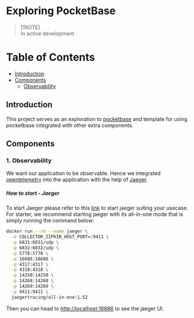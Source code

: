 # Exploring PocketBase

> [!NOTE]<br>
> In active development

# Table of Contents
- [Introduction](#introduction)
- [Components](#components)
  - [Observability](#1-observability)

## Introduction
This project serves as an exploration to [pocketbase](https://pocketbase.io) and template for using pocketbase integrated with other extra components.

## Components

### 1. Observability
We want our application to be observable. Hence we integrated [opentelemetry](https://opentelemetry.io/) into the application with the help of [Jaeger](https://www.jaegertracing.io/).
##### How to start - Jaeger
To start Jaeger please refer to this [link](https://www.jaegertracing.io/docs/1.52/getting-started/) to start jaeger suiting your usecase. For starter, we recommend starting jaeger with its all-in-one mode that is simply running the command below:
```bash
docker run --rm --name jaeger \
  -e COLLECTOR_ZIPKIN_HOST_PORT=:9411 \
  -p 6831:6831/udp \
  -p 6832:6832/udp \
  -p 5778:5778 \
  -p 16686:16686 \
  -p 4317:4317 \
  -p 4318:4318 \
  -p 14250:14250 \
  -p 14268:14268 \
  -p 14269:14269 \
  -p 9411:9411 \
  jaegertracing/all-in-one:1.52
```

Then you can head to [http://localhost:16686](http://localhost:16686) to see the jaeger UI.

